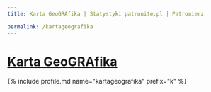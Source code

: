 ```yaml
---
title: Karta GeoGRAfika | Statystyki patronite.pl | Patromierz

permalink: /kartageografika
---
```


# [Karta GeoGRAfika](https://patronite.pl/kartageografika)

{% include profile.md name="kartageografika" prefix="k" %}

